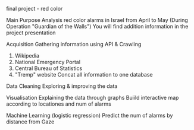 final project - red color

Main Purpose
Analysis red color alarms in Israel from April to May (During Operation "Guardian of the Walls")
You will find addition information in the project presentation

Acquisition
Gathering information using API & Crawling
1. Wikipedia
2. National Emergency Portal
3. Central Bureau of Statistics
4. "Tremp" website
Concat all information to one database

Data Cleaning
Exploring & improving the data

Visualisation
Explaining the data through graphs
Buiild interactive map according to locationes and num of alarms

Machine Learning (logistic regression)
Predict the num of alarms by distance from Gaze
